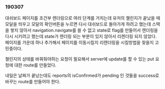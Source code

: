 ### 190307 

대쉬보드 페이지를 조건부 렌더링으로 여러 단계를 거치는데 유저의 챌린지가 끝났을 때 모달을 띄우고 모달의 확인버튼을 누르면 다시 대쉬보드로 돌아가게 하려고 했는데 스택을 쌓지 않아서 navigation.navigate를 쓸 수 없고 state로 flag를 만들어서 렌더링을 다시 시키려고 했는데 state가 렌더링 되는 부분이 있지 않아서 리렌더링 되지 않았다. 페이지를 가운데 하나 추가해서 페이지를 이동시킬지 리렌더링을 시킬방법을 찾을지 고민중이다.

챌린지의 상태를 바꿔줘야하는 요청이 필요해서 server에 update를 할 수 있는 put 요청에 대한 route를 만들었다.

내일은 날짜가 끝났는데도 reports의 isConfirmed가 pending 인 것들을 success로 바꾸는 route를 만들어야 한다.